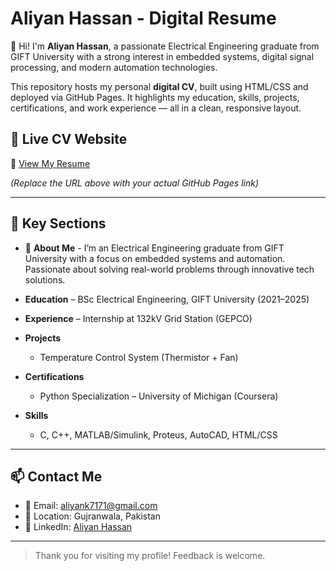 # Aliyan Hassan - Digital Resume

👋 Hi! I'm **Aliyan Hassan**, a passionate Electrical Engineering graduate from GIFT University with a strong interest in embedded systems, digital signal processing, and modern automation technologies.

This repository hosts my personal **digital CV**, built using HTML/CSS and deployed via GitHub Pages. It highlights my education, skills, projects, certifications, and work experience — all in a clean, responsive layout.

## 🚀 Live CV Website

🔗 [View My Resume](https://yourusername.github.io/your-repo-name)

*(Replace the URL above with your actual GitHub Pages link)*

---

## 🧠 Key Sections

- 👋 **About Me** - I’m an Electrical Engineering graduate from GIFT University with a focus on embedded systems and automation. Passionate about solving real-world problems through innovative tech solutions.



- **Education** – BSc Electrical Engineering, GIFT University (2021–2025)
- **Experience** – Internship at 132kV Grid Station (GEPCO)
- **Projects**
  - Temperature Control System (Thermistor + Fan)
- **Certifications**
  - Python Specialization – University of Michigan (Coursera)
- **Skills**
  - C, C++, MATLAB/Simulink, Proteus, AutoCAD, HTML/CSS

---


## 📫 Contact Me

- 📧 Email: [aliyank7171@gmail.com](mailto:aliyank7171@gmail.com)
- 📍 Location: Gujranwala, Pakistan
- 🔗 LinkedIn: [Aliyan Hassan](https://www.linkedin.com/in/aliyan-hassan-)

---

> Thank you for visiting my profile! Feedback is welcome.
